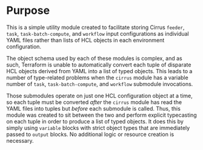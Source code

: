 # Purpose

This is a simple utility module created to facilitate storing Cirrus `feeder`, `task`,
`task-batch-compute`, and `workflow` input configurations as individual YAML
files rather than lists of HCL objects in each environment configuration.

The object schema used by each of these modules is complex, and as such,
Terraform is unable to automatically convert each tuple of disparate HCL objects
derived from YAML into a list of typed objects. This leads to a number of
type-related problems when the `cirrus` module has a variable number of `task`,
`task-batch-compute`, and `workflow` submodule invocations.

Those submodules operate on just one HCL configuration object at a time, so each
tuple must be converted _after_ the `cirrus` module has read the YAML files into
tuples but _before_ each submodule is called. Thus, this module was created to
sit between the two and perform explicit typecasting on each tuple in order to
produce a list of typed objects. It does this by simply using `variable` blocks
with strict object types that are immediately passed to `output` blocks. No
additional logic or resource creation is necessary.
